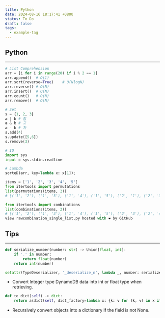 ```yaml
---
title: Python
date: 2024-08-16 18:17:41 +0800
status: To Do
draft: false
tags:
  - example-tag
---
```

## Python
---
```python
# List Comprehension
arr = [i for i in range(20) if i % 2 == 1]
arr.append()  # O(1)
arr.sort(reverse=True)    # O(NlogN)
arr.reverse() # O(N)
arr.insert()  # O(N)
arr.count()   # O(N)
arr.remove()  # O(N)

# Set
s = {1, 2, 3}
a | b # 합
a & b # 교
a - b # 차
s.add(4)
s.update([5,6])
s.remove(3)

# IO
import sys
input = sys.stdin.readline

# Lambda
sorteD(arr, key=lambda x: x[1]);
```

```python
items = ['1', '2', '3', '4', '5']
from itertools import permutations
list(permutations(items, 2))
# [('1', '2'), ('1', '3'), ('1', '4'), ('1', '5'), ('2', '1'), ('2', '3'), ('2', '4'), ('2', '5'), ('3', '1'), ('3', '2'), ('3', '4'), ('3', '5'), ('4', '1'), ('4', '2'), ('4', '3'), ('4', '5'), ('5', '1'), ('5', '2'), ('5', '3'), ('5', '4')]

from itertools import combinations
list(combinations(items, 2))
# [('1', '2'), ('1', '3'), ('1', '4'), ('1', '5'), ('2', '3'), ('2', '4'), ('2', '5'), ('3', '4'), ('3', '5'), ('4', '5')]
view rawcombination_single_list.py hosted with ❤ by GitHub
```

## Tips
---
```python
def serialize_number(number: str) -> Union[float, int]:
	if '.' in number:
		return float(number)
	return int(number)

setattr(TypeDeserializer, '_deserialize_n', lambda _, number: serialize_number(number))
```
- Convert Integer type DynamoDB data into int or float type when retrieving.

```python
def to_dict(self) -> dict:
	return asdict(self, dict_factory=lambda x: {k: v for (k, v) in x if v is not None})
```
- Recursively convert objects into a dictionary if the field is not None.
